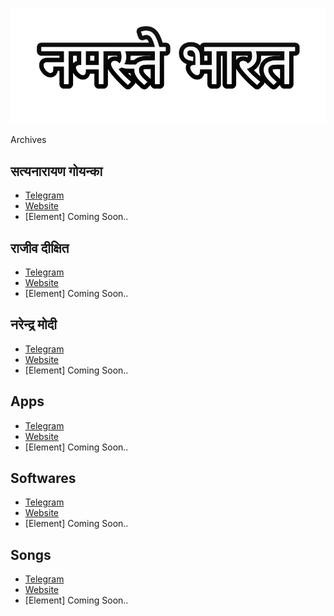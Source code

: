 [![NamasteyBharat.github.io](https://raw.githubusercontent.com/NamasteyBharat/NamasteyBharat.github.io/master/logo/rectangle.png)](https://NamasteyBharat.github.io)


Archives

## सत्यनारायण गोयन्का
* [Telegram](https://t.me/SNGoenka_NamasteyBharat)
* [Website](https://NamasteyBharat.github.io/SNGoenka)
* [Element] Coming Soon..

## राजीव दीक्षित
* [Telegram](https://t.me/RajivDixit_NamasteyBharat)
* [Website](https://NamasteyBharat.github.io/RajivDixit)
* [Element] Coming Soon..

## नरेन्द्र मोदी
* [Telegram](https://t.me/MannKiBaat_NamasteyBharat)
* [Website](https://NamasteyBharat.github.io/MannKiBaat)
* [Element] Coming Soon..

## Apps
* [Telegram](https://t.me/tq_bt)
* [Website](https://NamasteyBharat.github.io/Apps)
* [Element] Coming Soon..

## Softwares
* [Telegram](tq_bt)
* [Website](https://NamasteyBharat.github.io/Softwares)
* [Element] Coming Soon..

## Songs
* [Telegram](https://t.me/tq_bt)
* [Website](https://NamasteyBharat.github.io/Songs)
* [Element] Coming Soon..
